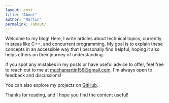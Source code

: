 ```yaml
---
layout: post
title: "About"
author: "Martin"
permalink: /about/
---
```


Welcome to my blog! Here, I write articles about technical topics, currently in areas like C++, 
and concurrent programming. My goal is to explain these concepts in an accessible way that I personally find helpful, 
hoping it also helps others on their journey of understanding.

If you spot any mistakes in my posts or have useful advice to offer, feel free to reach out to me at 
[muchamartin159@gmail.com](mailto:muchamartin159@gmail.com). I'm always open to feedback and discussions!

You can also explore my projects on [GitHub](https://github.com/mtmucha).

Thanks for reading, and I hope you find the content useful!

